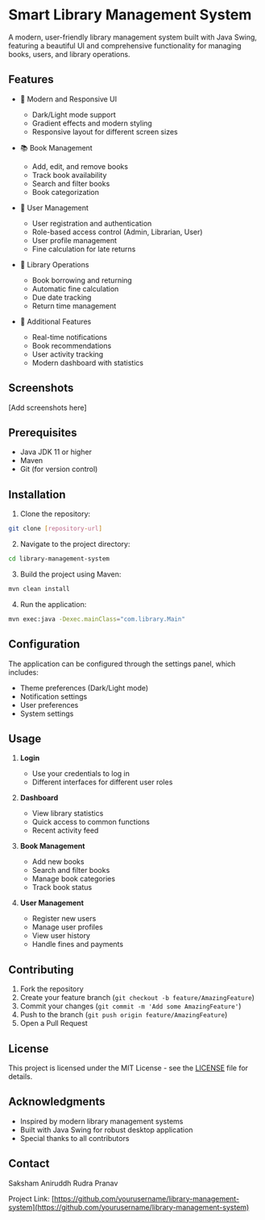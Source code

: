 # Smart Library Management System

A modern, user-friendly library management system built with Java Swing, featuring a beautiful UI and comprehensive functionality for managing books, users, and library operations.

## Features

- 🎨 Modern and Responsive UI
  - Dark/Light mode support
  - Gradient effects and modern styling
  - Responsive layout for different screen sizes

- 📚 Book Management
  - Add, edit, and remove books
  - Track book availability
  - Search and filter books
  - Book categorization

- 👥 User Management
  - User registration and authentication
  - Role-based access control (Admin, Librarian, User)
  - User profile management
  - Fine calculation for late returns

- 🔄 Library Operations
  - Book borrowing and returning
  - Automatic fine calculation
  - Due date tracking
  - Return time management

- 🎯 Additional Features
  - Real-time notifications
  - Book recommendations
  - User activity tracking
  - Modern dashboard with statistics

## Screenshots

[Add screenshots here]

## Prerequisites

- Java JDK 11 or higher
- Maven
- Git (for version control)

## Installation

1. Clone the repository:
```bash
git clone [repository-url]
```

2. Navigate to the project directory:
```bash
cd library-management-system
```

3. Build the project using Maven:
```bash
mvn clean install
```

4. Run the application:
```bash
mvn exec:java -Dexec.mainClass="com.library.Main"
```

## Configuration

The application can be configured through the settings panel, which includes:
- Theme preferences (Dark/Light mode)
- Notification settings
- User preferences
- System settings

## Usage

1. **Login**
   - Use your credentials to log in
   - Different interfaces for different user roles

2. **Dashboard**
   - View library statistics
   - Quick access to common functions
   - Recent activity feed

3. **Book Management**
   - Add new books
   - Search and filter books
   - Manage book categories
   - Track book status

4. **User Management**
   - Register new users
   - Manage user profiles
   - View user history
   - Handle fines and payments

## Contributing

1. Fork the repository
2. Create your feature branch (`git checkout -b feature/AmazingFeature`)
3. Commit your changes (`git commit -m 'Add some AmazingFeature'`)
4. Push to the branch (`git push origin feature/AmazingFeature`)
5. Open a Pull Request

## License

This project is licensed under the MIT License - see the [LICENSE](LICENSE) file for details.

## Acknowledgments

- Inspired by modern library management systems
- Built with Java Swing for robust desktop application
- Special thanks to all contributors

## Contact

Saksham
Aniruddh
Rudra
Pranav 

Project Link: [https://github.com/yourusername/library-management-system](https://github.com/yourusername/library-management-system)
